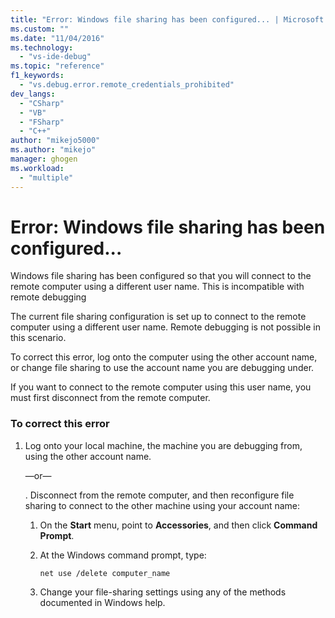 ```yaml
---
title: "Error: Windows file sharing has been configured... | Microsoft Docs"
ms.custom: ""
ms.date: "11/04/2016"
ms.technology: 
  - "vs-ide-debug"
ms.topic: "reference"
f1_keywords: 
  - "vs.debug.error.remote_credentials_prohibited"
dev_langs: 
  - "CSharp"
  - "VB"
  - "FSharp"
  - "C++"
author: "mikejo5000"
ms.author: "mikejo"
manager: ghogen
ms.workload: 
  - "multiple"
---
```

# Error: Windows file sharing has been configured...
Windows file sharing has been configured so that you will connect to the remote computer using a different user name. This is incompatible with remote debugging  
  
 The current file sharing configuration is set up to connect to the remote computer using a different user name. Remote debugging is not possible in this scenario.  
  
 To correct this error, log onto the computer using the other account name, or change file sharing to use the account name you are debugging under.  
  
 If you want to connect to the remote computer using this user name, you must first disconnect from the remote computer.  
  
### To correct this error  
  
1.  Log onto your local machine, the machine you are debugging from, using the other account name.  
  
     —or—  
  
     . Disconnect from the remote computer, and then reconfigure file sharing to connect to the other machine using your account name:  
  
    1.  On the **Start** menu, point to **Accessories**, and then click **Command Prompt**.  
  
    2.  At the Windows command prompt, type:  
  
         `net use /delete computer_name`  
  
    3.  Change your file-sharing settings using any of the methods documented in Windows help.